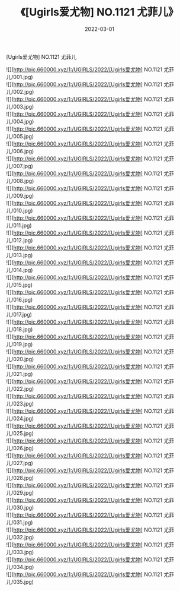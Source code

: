 ﻿---
layout: post
title:  《[Ugirls爱尤物] NO.1121 尤菲儿》
date:   2022-03-01
img: http://pic.660000.xyz/1:/UGIRLS/2022/[Ugirls爱尤物] NO.1121 尤菲儿/000.jpg
categories: [美女, 清纯, 唯美]
---

[Ugirls爱尤物] NO.1121 尤菲儿

 ![](http://pic.660000.xyz/1:/UGIRLS/2022/[Ugirls爱尤物] NO.1121 尤菲儿/001.jpg) <br>![](http://pic.660000.xyz/1:/UGIRLS/2022/[Ugirls爱尤物] NO.1121 尤菲儿/002.jpg) <br>![](http://pic.660000.xyz/1:/UGIRLS/2022/[Ugirls爱尤物] NO.1121 尤菲儿/003.jpg) <br>![](http://pic.660000.xyz/1:/UGIRLS/2022/[Ugirls爱尤物] NO.1121 尤菲儿/004.jpg) <br>![](http://pic.660000.xyz/1:/UGIRLS/2022/[Ugirls爱尤物] NO.1121 尤菲儿/005.jpg) <br>![](http://pic.660000.xyz/1:/UGIRLS/2022/[Ugirls爱尤物] NO.1121 尤菲儿/006.jpg) <br>![](http://pic.660000.xyz/1:/UGIRLS/2022/[Ugirls爱尤物] NO.1121 尤菲儿/007.jpg) <br>![](http://pic.660000.xyz/1:/UGIRLS/2022/[Ugirls爱尤物] NO.1121 尤菲儿/008.jpg) <br>![](http://pic.660000.xyz/1:/UGIRLS/2022/[Ugirls爱尤物] NO.1121 尤菲儿/009.jpg) <br>![](http://pic.660000.xyz/1:/UGIRLS/2022/[Ugirls爱尤物] NO.1121 尤菲儿/010.jpg) <br>![](http://pic.660000.xyz/1:/UGIRLS/2022/[Ugirls爱尤物] NO.1121 尤菲儿/011.jpg) <br>![](http://pic.660000.xyz/1:/UGIRLS/2022/[Ugirls爱尤物] NO.1121 尤菲儿/012.jpg) <br>![](http://pic.660000.xyz/1:/UGIRLS/2022/[Ugirls爱尤物] NO.1121 尤菲儿/013.jpg) <br>![](http://pic.660000.xyz/1:/UGIRLS/2022/[Ugirls爱尤物] NO.1121 尤菲儿/014.jpg) <br>![](http://pic.660000.xyz/1:/UGIRLS/2022/[Ugirls爱尤物] NO.1121 尤菲儿/015.jpg) <br>![](http://pic.660000.xyz/1:/UGIRLS/2022/[Ugirls爱尤物] NO.1121 尤菲儿/016.jpg) <br>![](http://pic.660000.xyz/1:/UGIRLS/2022/[Ugirls爱尤物] NO.1121 尤菲儿/017.jpg) <br>![](http://pic.660000.xyz/1:/UGIRLS/2022/[Ugirls爱尤物] NO.1121 尤菲儿/018.jpg) <br>![](http://pic.660000.xyz/1:/UGIRLS/2022/[Ugirls爱尤物] NO.1121 尤菲儿/019.jpg) <br>![](http://pic.660000.xyz/1:/UGIRLS/2022/[Ugirls爱尤物] NO.1121 尤菲儿/020.jpg) <br>![](http://pic.660000.xyz/1:/UGIRLS/2022/[Ugirls爱尤物] NO.1121 尤菲儿/021.jpg) <br>![](http://pic.660000.xyz/1:/UGIRLS/2022/[Ugirls爱尤物] NO.1121 尤菲儿/022.jpg) <br>![](http://pic.660000.xyz/1:/UGIRLS/2022/[Ugirls爱尤物] NO.1121 尤菲儿/023.jpg) <br>![](http://pic.660000.xyz/1:/UGIRLS/2022/[Ugirls爱尤物] NO.1121 尤菲儿/024.jpg) <br>![](http://pic.660000.xyz/1:/UGIRLS/2022/[Ugirls爱尤物] NO.1121 尤菲儿/025.jpg) <br>![](http://pic.660000.xyz/1:/UGIRLS/2022/[Ugirls爱尤物] NO.1121 尤菲儿/026.jpg) <br>![](http://pic.660000.xyz/1:/UGIRLS/2022/[Ugirls爱尤物] NO.1121 尤菲儿/027.jpg) <br>![](http://pic.660000.xyz/1:/UGIRLS/2022/[Ugirls爱尤物] NO.1121 尤菲儿/028.jpg) <br>![](http://pic.660000.xyz/1:/UGIRLS/2022/[Ugirls爱尤物] NO.1121 尤菲儿/029.jpg) <br>![](http://pic.660000.xyz/1:/UGIRLS/2022/[Ugirls爱尤物] NO.1121 尤菲儿/030.jpg) <br>![](http://pic.660000.xyz/1:/UGIRLS/2022/[Ugirls爱尤物] NO.1121 尤菲儿/031.jpg) <br>![](http://pic.660000.xyz/1:/UGIRLS/2022/[Ugirls爱尤物] NO.1121 尤菲儿/032.jpg) <br>![](http://pic.660000.xyz/1:/UGIRLS/2022/[Ugirls爱尤物] NO.1121 尤菲儿/033.jpg) <br>![](http://pic.660000.xyz/1:/UGIRLS/2022/[Ugirls爱尤物] NO.1121 尤菲儿/034.jpg) <br>![](http://pic.660000.xyz/1:/UGIRLS/2022/[Ugirls爱尤物] NO.1121 尤菲儿/035.jpg) <br>